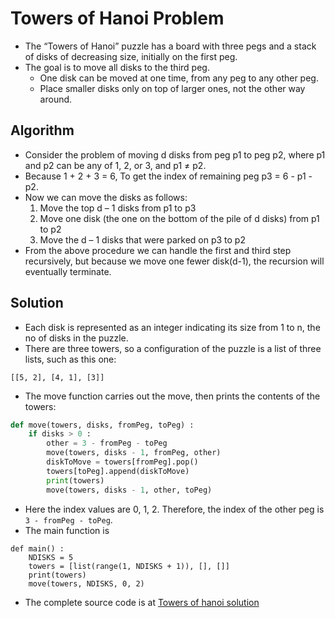 # Towers of Hanoi Problem

- The “Towers of Hanoi” puzzle has a board with three pegs and a stack of disks of decreasing
  size, initially on the first peg.
- The goal is to move all disks to the third peg.
  - One disk can be moved at one time, from any peg to any other peg. 
  - Place smaller disks only on top of larger ones, not the other way around.
    
## Algorithm

- Consider the problem of moving d disks from peg p1 to peg p2, where p1 and p2 
  can be any of 1, 2, or 3, and p1 ≠ p2.
- Because 1 + 2 + 3 = 6, To get the index of remaining peg p3 = 6 - p1 - p2.
- Now we can move the disks as follows:
  1. Move the top d – 1 disks from p1 to p3
  1. Move one disk (the one on the bottom of the pile of d disks) from p1 to p2
  1. Move the d – 1 disks that were parked on p3 to p2
- From the above procedure we can handle the first and third step recursively, but because 
  we move one fewer disk(d-1), the recursion will eventually terminate.
  
## Solution

- Each disk is represented as an integer indicating its size from 1 to n, the no of disks
  in the puzzle.
- There are three towers, so a configuration of the puzzle is a list of three lists, such 
  as this one:  
```
[[5, 2], [4, 1], [3]]
```  
- The move function carries out the move, then prints the contents of the towers:
```python
def move(towers, disks, fromPeg, toPeg) : 
    if disks > 0 :
        other = 3 - fromPeg - toPeg 
        move(towers, disks - 1, fromPeg, other) 
        diskToMove = towers[fromPeg].pop() 
        towers[toPeg].append(diskToMove) 
        print(towers)
        move(towers, disks - 1, other, toPeg)
```
- Here the index values are 0, 1, 2. Therefore, the index of the other peg is 
  `3 - fromPeg - toPeg`.
- The main function is
```
def main() : 
    NDISKS = 5
    towers = [list(range(1, NDISKS + 1)), [], []] 
    print(towers)
    move(towers, NDISKS, 0, 2)
```
- The complete source code is at [Towers of hanoi solution](./src/chapter11/towersofhanoi.py)  
